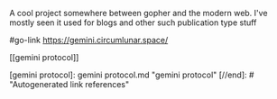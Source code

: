 A cool project somewhere between gopher and the modern web. I've mostly seen it used for blogs and other such publication type stuff

#go-link https://gemini.circumlunar.space/

 [[gemini protocol]]

[//begin]: # "Autogenerated link references for markdown compatibility"
[gemini protocol]: gemini protocol.md "gemini protocol"
[//end]: # "Autogenerated link references"
